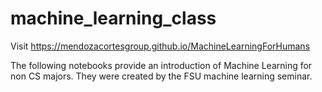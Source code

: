 
# machine_learning_class
Visit https://mendozacortesgroup.github.io/MachineLearningForHumans

The following notebooks provide an introduction of Machine Learning for non CS majors. They were created by the FSU machine learning seminar. 


